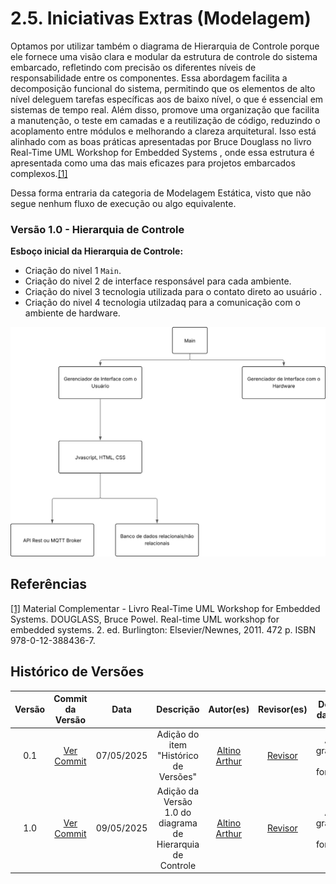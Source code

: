# 2.5. Iniciativas Extras (Modelagem)

Optamos por utilizar também o diagrama de Hierarquia de Controle porque ele fornece uma visão clara e modular da estrutura de controle do sistema embarcado, refletindo com precisão os diferentes níveis de responsabilidade entre os componentes. Essa abordagem facilita a decomposição funcional do sistema, permitindo que os elementos de alto nível deleguem tarefas específicas aos de baixo nível, o que é essencial em sistemas de tempo real. Além disso, promove uma organização que facilita a manutenção, o teste em camadas e a reutilização de código, reduzindo o acoplamento entre módulos e melhorando a clareza arquitetural. Isso está alinhado com as boas práticas apresentadas por Bruce Douglass no livro Real-Time UML Workshop for Embedded Systems , onde essa estrutura é apresentada como uma das mais eficazes para projetos embarcados complexos.[[1]](#ref1)

Dessa forma entraria da categoria de Modelagem Estática, visto que não segue nenhum fluxo de execução ou algo equivalente.

### Versão 1.0 - Hierarquia de Controle

**Esboço inicial da Hierarquia de Controle:**

- Criação do nivel 1  `Main`.
- Criação do nivel 2 de interface responsável para cada ambiente.
- Criação do nivel 3 tecnologia utilizada para o contato direto ao usuário .
- Criação do nivel 4 tecnologia utilzadaq para a comunicação com o ambiente de hardware.



![Diagrama Contruido](../assets/HierarquiaV1.svg)

## Referências 

<a id="ref1"></a>
[[1]]() Material Complementar - Livro Real-Time UML Workshop for Embedded Systems. DOUGLASS, Bruce Powel. Real-time UML workshop for embedded systems. 2. ed. Burlington: Elsevier/Newnes, 2011. 472 p. ISBN 978-0-12-388436-7.

## Histórico de Versões

| Versão | Commit da Versão | Data       | Descrição                                           | Autor(es)                                                  | Revisor(es)                                  | Descrição da Revisão              | Commit da Revisão        |
|:------:|:----------------:|:----------:|:---------------------------------------------------:|:-----------------------------------------------------------:|:--------------------------------------------:|:-------------------------------:|:-------------------------------:|
| 0.1    | [Ver Commit](https://github.com/)         | 07/05/2025 | Adição do item "Histórico de Versões"     | [Altino Arthur](https://github.com/arthurrochamoreira)      | [Revisor](https://github.com/)               | Ajustes gramaticais e formatação | [Ver Commit](https://github.com/) |
| 1.0    | [Ver Commit](https://github.com/)         | 09/05/2025 | Adição da Versão 1.0 do diagrama de Hierarquia de Controle     | [Altino Arthur](https://github.com/arthurrochamoreira)      | [Revisor](https://github.com/)               | Ajustes gramaticais e formatação | [Ver Commit](https://github.com/) |

<!-- Copie a descomente linha abaixo para adicionar novas versões -->

<!-- |        |                  |            |                                                     |                                                           |                                              |                                 |                                 | -->

